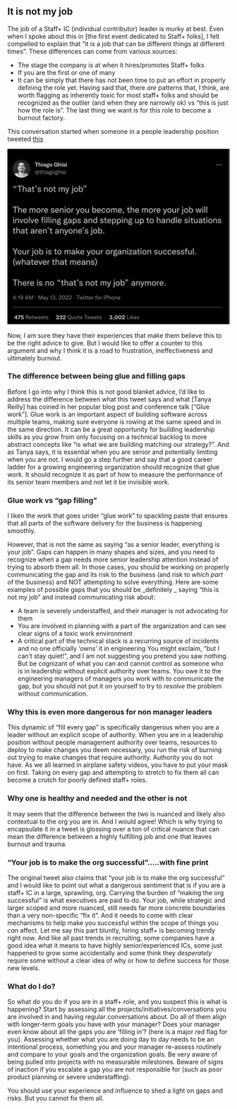 ## It is not my job

The job of a Staff+ IC (individual contributor) leader is murky at best. Even when I spoke about this in [the first event dedicated to Staff+ folks], I felt compelled to explain that “it is a job that can be different things at different times”. These differences can come from various sources:
- The stage the company is at when it hires/promotes Staff+ folks
- If you are the first or one of many 
- It can be simply that there has not been time to put an effort in properly defining the role yet.
Having said that, there _are_ patterns that, I think, are worth flagging as inherently toxic for most staff+ folks and should be recognized as the outlier (and when they are narrowly ok) vs “this is just how the role is”. The last thing we want is for this role to become a burnout factory.

This conversation started when someone in a people leadership position tweeted [this](https://twitter.com/thiagoghisi/status/1525073311369252865?s=21&t=BJtmKeShTO5OMnxp4aee7Q)


![tweet screenshot](/assets/images/tweet_screenshot.png)

Now, I am sure they have their experiences that make them believe this to be the right advice to give. But I would like to offer a counter to this argument and why I think it is a road to frustration, ineffectiveness and ultimately burnout. 

### The difference between being glue and filling gaps
Before I go into why I think this is not good blanket advice, I’d like to address the difference between what this tweet says and what [Tanya Reilly] has coined in her popular blog post and conference talk [“Glue work”]. Glue work is an important aspect of building software across multiple teams, making sure everyone is rowing at the same speed and in the same direction. It can be a great opportunity for building leadership skills as you grow from only focusing on a technical backlog to more abstract concepts like “is what we are building matching our strategy?”. And as Tanya says, it is essential when you are senior and potentially limiting when you are not. I would go a step further and say that a good career ladder for a growing engineering organization should recognize that glue work. It should recognize it as part of how to measure the performance of its senior team members and not let it be invisible work.

### Glue work vs “gap filling”
I liken the work that goes under “glue work” to spackling paste that ensures that all parts of the software delivery for the business is happening smoothly. 

However, that is not the same as saying “as a senior leader, everything is your job”. Gaps can happen in many shapes and sizes, and you need to recognize when a gap needs more senior leadership attention instead of trying to absorb them all. In those cases, you should be working on properly communicating the gap and its risk to the business (and risk to _which part_ of the business) and NOT attempting to solve everything. Here are some examples of possible gaps that you should be _definitely _ saying “this is not my job” and instead communicating risk about:
- A team is severely understaffed, and their manager is not advocating for them
- You are involved in planning with a part of the organization and can see clear signs of a toxic work environment
- A critical part of the technical stack is a recurring source of incidents and no one officially ‘owns’ it in engineering
You might exclaim, “but I can’t stay quiet!”, and I am not suggesting you pretend you saw nothing. But be cognizant of what you can and cannot control as someone who is in leadership without explicit authority over teams. You owe it to the engineering managers of managers you work with to communicate the gap, but you should not put it on yourself to try to _resolve_ the problem without communication. 

### Why this is even more dangerous for non manager leaders 
This dynamic of “fill every gap” is specifically dangerous when you are a leader without an explicit scope of authority. When you are in a leadership position without people management authority over teams, resources to deploy to make changes you deem necessary, you run the risk of burning out trying to make changes that require authority. Authority you do not have. As we all learned in airplane safety videos, you have to put your mask on first. Taking on every gap and attempting to stretch to fix them all can become a crutch for poorly defined staff+ roles.

### Why one is healthy and needed and the other is not
It may seem that the difference between the two is nuanced and likely also contextual to the org you are in. And I would agree! Which is why trying to encapsulate it in a tweet is glossing over a ton of critical nuance that can mean the difference between a highly fulfilling job and one that leaves burnout and trauma. 

### “Your job is to make the org successful”…..with fine print
The original tweet also claims that “your job is to make the org successful” and I would like to point out what a dangerous sentiment that is if you are a staff+ IC in a large, sprawling, org. Carrying the burden of “making the org successful” is what executives are paid to do. Your job, while strategic and larger scoped and more nuanced, still needs far more concrete boundaries than a very non-specific “fix it”. And it needs to come with clear mechanisms to help make you successful within the scope of things you _can_ affect. 
Let me say this part bluntly, hiring staff+ is becoming trendy right now. And like all past trends in recruiting, some companies have a good idea what it means to have highly senior/experienced ICs, some just happened to grow some accidentally and some think they _desperately_ require some without a clear idea of why or how to define success for those new levels. 

### What do I do?
So what do you do if you are in a staff+ role, and you suspect this is what is happening? Start by assessing all the projects/initiatives/conversations you are involved in and having regular conversations about. Do all of them align with longer-term goals you have with your manager? Does your manager even know about all the gaps you are ‘filling in’? (here is a major red flag for you). Assessing whether what you are doing day to day needs to be an intentional process, something you and your manager re-assess routinely and compare to your goals and the organization goals. Be very aware of being pulled into projects with no measurable milestones. Beware of signs of inaction if you escalate a gap you are not responsible for (such as poor product planning or severe understaffing). 

You should use your experience and influence to shed a light on gaps and risks. But you cannot fix them all. 

